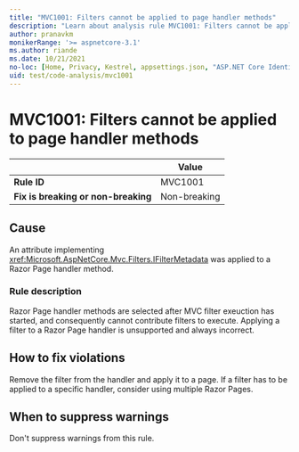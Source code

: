 ```yaml
---
title: "MVC1001: Filters cannot be applied to page handler methods"
description: "Learn about analysis rule MVC1001: Filters cannot be applied to page handler methods"
author: pranavkm
monikerRange: '>= aspnetcore-3.1'
ms.author: riande
ms.date: 10/21/2021
no-loc: [Home, Privacy, Kestrel, appsettings.json, "ASP.NET Core Identity", cookie, Cookie, Blazor, "Blazor Server", "Blazor WebAssembly", "Identity", "Let's Encrypt", Razor, SignalR]
uid: test/code-analysis/mvc1001
---
```

# MVC1001: Filters cannot be applied to page handler methods

| | Value |
|-|-|
| **Rule ID** |MVC1001|
| **Fix is breaking or non-breaking** |Non-breaking|

## Cause

An attribute implementing <xref:Microsoft.AspNetCore.Mvc.Filters.IFilterMetadata> was applied to a Razor Page handler method.

### Rule description

Razor Page handler methods are selected after MVC filter exeuction has started, and consequently cannot contribute filters to execute. Applying a filter to a Razor Page handler is unsupported and always incorrect.

## How to fix violations

Remove the filter from the handler and apply it to a page. If a filter has to be applied to a specific handler, consider using multiple Razor Pages.

## When to suppress warnings

Don't suppress warnings from this rule.
